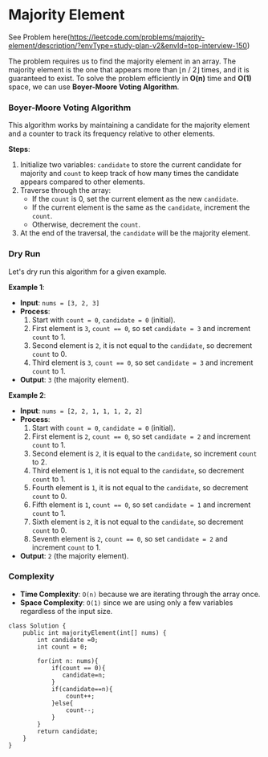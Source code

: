 # Majority Element


See Problem here(https://leetcode.com/problems/majority-element/description/?envType=study-plan-v2&envId=top-interview-150)

The problem requires us to find the majority element in an array. The majority element is the one that appears more than ⌊n / 2⌋ times, and it is guaranteed to exist. To solve the problem efficiently in **O(n)** time and **O(1)** space, we can use **Boyer-Moore Voting Algorithm**.

### Boyer-Moore Voting Algorithm

This algorithm works by maintaining a candidate for the majority element and a counter to track its frequency relative to other elements.

**Steps**:

1.  Initialize two variables: `candidate` to store the current candidate for majority and `count` to keep track of how many times the candidate appears compared to other elements.
2.  Traverse through the array:
    -   If the `count` is 0, set the current element as the new `candidate`.
    -   If the current element is the same as the `candidate`, increment the `count`.
    -   Otherwise, decrement the `count`.
3.  At the end of the traversal, the `candidate` will be the majority element.

### Dry Run

Let's dry run this algorithm for a given example.

**Example 1**:

-   **Input**: `nums = [3, 2, 3]`
-   **Process**:
    1.  Start with `count = 0`, `candidate = 0` (initial).
    2.  First element is `3`, `count == 0`, so set `candidate = 3` and increment `count` to 1.
    3.  Second element is `2`, it is not equal to the `candidate`, so decrement `count` to 0.
    4.  Third element is `3`, `count == 0`, so set `candidate = 3` and increment `count` to 1.
-   **Output**: `3` (the majority element).

**Example 2**:

-   **Input**: `nums = [2, 2, 1, 1, 1, 2, 2]`
-   **Process**:
    1.  Start with `count = 0`, `candidate = 0` (initial).
    2.  First element is `2`, `count == 0`, so set `candidate = 2` and increment `count` to 1.
    3.  Second element is `2`, it is equal to the `candidate`, so increment `count` to 2.
    4.  Third element is `1`, it is not equal to the `candidate`, so decrement `count` to 1.
    5.  Fourth element is `1`, it is not equal to the `candidate`, so decrement `count` to 0.
    6.  Fifth element is `1`, `count == 0`, so set `candidate = 1` and increment `count` to 1.
    7.  Sixth element is `2`, it is not equal to the `candidate`, so decrement `count` to 0.
    8.  Seventh element is `2`, `count == 0`, so set `candidate = 2` and increment `count` to 1.
-   **Output**: `2` (the majority element).

### Complexity

-   **Time Complexity**: `O(n)` because we are iterating through the array once.
-   **Space Complexity**: `O(1)` since we are using only a few variables regardless of the input size.


```
class Solution {
    public int majorityElement(int[] nums) {
        int candidate =0;
        int count = 0;

        for(int n: nums){
            if(count == 0){
               candidate=n; 
            }
            if(candidate==n){
                count++;
            }else{
                count--;
            }
        }
        return candidate;
    }
}
```